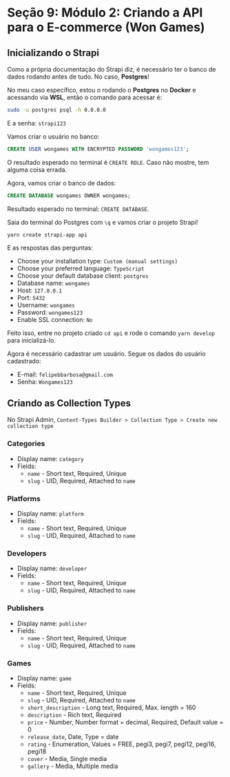 # Seção 9: Módulo 2: Criando a API para o E-commerce (Won Games)

## Inicializando o Strapi

Como a própria documentação do Strapi diz, é necessário ter o banco de dados rodando antes de tudo. No caso, **Postgres**!

No meu caso específico, estou o rodando o **Postgres** no **Docker** e acessando via **WSL**, então o comando para acessar é:

```bash
sudo -u postgres psql -h 0.0.0.0
```

E a senha: `strapi123`

Vamos criar o usuário no banco:

```sql
CREATE USER wongames WITH ENCRYPTED PASSWORD 'wongames123';
```

O resultado esperado no terminal é `CREATE ROLE`. Caso não mostre, tem alguma coisa errada.

Agora, vamos criar o banco de dados:

```sql
CREATE DATABASE wongames OWNER wongames;
```

Resultado esperado no terminal: `CREATE DATABASE`.

Saia do terminal do Postgres com `\q` e vamos criar o projeto Strapi!

```
yarn create strapi-app api
```

E as respostas das perguntas:

- Choose your installation type: `Custom (manual settings)`
- Choose your preferred language: `TypeScript`
- Choose your default database client: `postgres`
- Database name: `wongames`
- Host: `127.0.0.1`
- Port: `5432`
- Username: `wongames`
- Password: `wongames123`
- Enable SSL connection: `No`

Feito isso, entre no projeto criado `cd api` e rode o comando `yarn develop` para inicializá-lo.

Agora é necessário cadastrar um usuário. Segue os dados do usuário cadastrado:

- E-mail: `felipebbarbosa@gmail.com`
- Senha: `Wongames123`

## Criando as Collection Types

No Strapi Admin, `Content-Types Builder > Collection Type > Create new collection type`

### Categories

- Display name: `category`
- Fields:
  - `name` - Short text, Required, Unique
  - `slug` - UID, Required, Attached to `name`

### Platforms

- Display name: `platform`
- Fields:
  - `name` - Short text, Required, Unique
  - `slug` - UID, Required, Attached to `name`

### Developers

- Display name: `developer`
- Fields:
  - `name` - Short text, Required, Unique
  - `slug` - UID, Required, Attached to `name`

### Publishers

- Display name: `publisher`
- Fields:
  - `name` - Short text, Required, Unique
  - `slug` - UID, Required, Attached to `name`

### Games

- Display name: `game`
- Fields:
  - `name` - Short text, Required, Unique
  - `slug` - UID, Required, Attached to `name`
  - `short_description` - Long text, Required, Max. length = 160
  - `description` - Rich text, Required
  - `price` - Number, Number format = decimal, Required, Default value = 0
  - `release_date`, Date, Type = date
  - `rating` - Enumeration, Values = FREE, pegi3, pegi7, pegi12, pegi16, pegi18
  - `cover` - Media, Single media
  - `gallery` - Media, Multiple media

